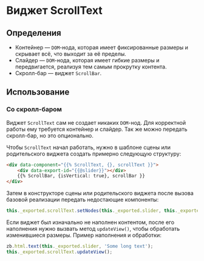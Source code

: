 # Виджет ScrollText

## Определения

* Контейнер — `DOM`-нода, которая имеет фиксированные размеры и скрывает всё, что выходит за её пределы.
* Слайдер — `DOM`-нода, которая имеет гибкие размеры и передвигается, реализуя тем самым прокрутку контента.
* Скролл-бар — виджет `ScrollBar`.

## Использование

### Со скролл-баром

Виджет `ScrollText` сам не создает никаких `DOM`-нод. Для корректной работы ему требуется 
контейнер и слайдер. Так же можно передать скролл-бар, но это опционально.

Чтобы `ScrollText` начал работать, нужно в шаблоне сцены или родительского виджета создать примерно
следующую структуру:
```html
<div data-component="{{% ScrollText, {}, scrollText }}">
	<div data-export-id="{{@slider}}"></div>
	{{% ScrollBar, {isVertical: true}, scrollBar }}
</div>
```

Затем в конструкторе сцены или родительского виджета после вызова базовой реализации передать недостающие компоненты:
```javascript
this._exported.scrollText.setNodes(this._exported.slider, this._exported.scrollBar);
```

Если виджет был изначально не наполнен контентом, после его наполнения нужно вызвать метод `updateView()`,
чтобы обработать изменившиеся размеры. Пример наполнения и обработки:
```javascript
zb.html.text(this._exported.slider, 'Some long text');
this._exported.scrollText.updateView();
```
